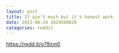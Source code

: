 ```yaml
--- 
layout: post 
title: It ain't much but it's honest work 
date: 2021-06-24 1624568828 
categories: reddit 
--- 
```

https://redd.it/o79zm0